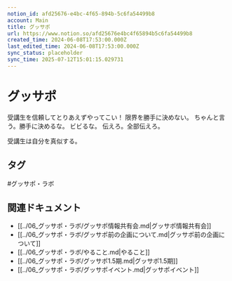 ```yaml
---
notion_id: afd25676-e4bc-4f65-894b-5c6fa54499b8
account: Main
title: グッサポ
url: https://www.notion.so/afd25676e4bc4f65894b5c6fa54499b8
created_time: 2024-06-08T17:53:00.000Z
last_edited_time: 2024-06-08T17:53:00.000Z
sync_status: placeholder
sync_time: 2025-07-12T15:01:15.029731
---
```

# グッサポ

受講生を信頼してとりあえずやってこい！
限界を勝手に決めない。
ちゃんと言う。勝手に決めるな。
ビビるな。
伝えろ。全部伝えろ。

受講生は自分を真似する。

## タグ

#グッサポ・ラボ 

## 関連ドキュメント

- [[../06_グッサポ・ラボ/グッサポ情報共有会.md|グッサポ情報共有会]]
- [[../06_グッサポ・ラボ/グッサポ前の企画について.md|グッサポ前の企画について]]
- [[../06_グッサポ・ラボ/やること.md|やること]]
- [[../06_グッサポ・ラボ/グッサポ1.5期.md|グッサポ1.5期]]
- [[../06_グッサポ・ラボ/グッサポイベント.md|グッサポイベント]]
